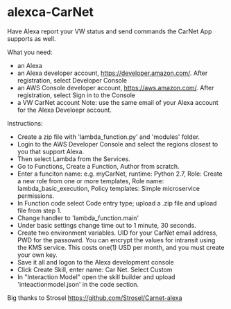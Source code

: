 # alexca-CarNet
Have Alexa report your VW status and send commands the CarNet App supports as well.

What you need: 
* an Alexa 
* an Alexa developer account, https://developer.amazon.com/. After registration, select Developer Console
* an AWS Console developer account, https://aws.amazon.com/. After registration, select Sign in to the Console
* a VW CarNet account
Note: use the same email of your Alexa account for the Alexa Develoepr account.

Instructions:
- Create a zip file with 'lambda_function.py' and 'modules' folder.
- Login to the AWS Developer Console and select the regions closest to you that support Alexa.
- Then select Lambda from the Services.
- Go to Functions, Create a Function, Author from scratch.
- Enter a funciton name: e.g. myCarNet, runtime: Python 2.7, Role: Create a new role from one or more templates, Role name: lambda_basic_execution, Policy templates: Simple microservice permissions.
- In Function code select Code entry type; upload a .zip file and upload file from step 1.
- Change handler to 'lambda_function.main'
- Under basic settings change time out to 1 minute, 30 seconds.
- Create two environment variables. UID for your CarNet email address, PWD for the passowrd. You can encrypt the values for intransit using the KMS service. This costs one(1) USD per month, and you must create your own key.
- Save it all and logon to the Alexa development console
- Click Create Skill, enter name: Car Net. Select Custom
- In "Interaction Model" open the skill builder and upload 'inteactionmodel.json' in the code section.

Big thanks to Strosel https://github.com/Strosel/Carnet-alexa
